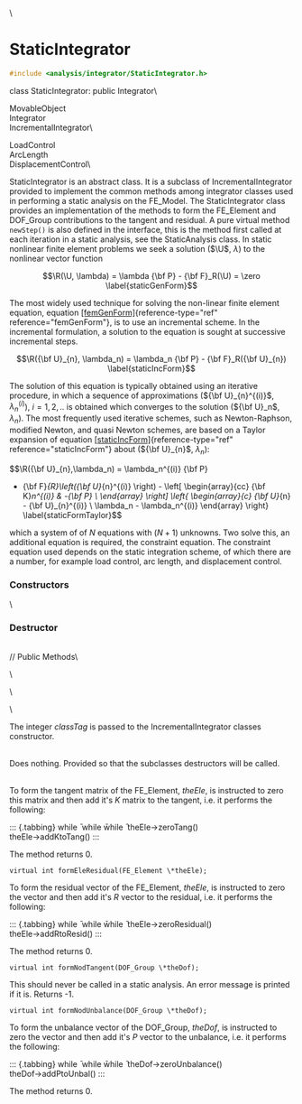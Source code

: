 \
# StaticIntegrator 

```cpp
#include <analysis/integrator/StaticIntegrator.h>
```

class StaticIntegrator: public Integrator\

MovableObject\
Integrator\
IncrementalIntegrator\

LoadControl\
ArcLength\
DisplacementControl\

StaticIntegrator is an abstract class. It is a subclass of
IncrementalIntegrator provided to implement the common methods among
integrator classes used in performing a static analysis on the FE_Model.
The StaticIntegrator class provides an implementation of the methods to
form the FE_Element and DOF_Group contributions to the tangent and
residual. A pure virtual method `newStep()` is also defined in the
interface, this is the method first called at each iteration in a static
analysis, see the StaticAnalysis class.
In static nonlinear finite element problems we seek a solution ($\U$,
$\lambda$) to the nonlinear vector function

$$\R(\U, \lambda) = \lambda {\bf P} - {\bf F}_R(\U) = \zero
\label{staticGenForm}$$

The most widely used technique for solving the non-linear finite element
equation, equation [\[femGenForm\]](#femGenForm){reference-type="ref"
reference="femGenForm"}, is to use an incremental scheme. In the
incremental formulation, a solution to the equation is sought at
successive incremental steps.

$$\R({\bf U}_{n}, \lambda_n) = \lambda_n {\bf P} - {\bf F}_R({\bf U}_{n})
\label{staticIncForm}$$

The solution of this equation is typically obtained using an iterative
procedure, in which a sequence of approximations (${\bf U}_{n}^{(i)}$,
$\lambda_n^{(i)}$), $i=1,2, ..$ is obtained which converges to the
solution (${\bf U}_n$, $\lambda_n)$. The most frequently used iterative
schemes, such as Newton-Raphson, modified Newton, and quasi Newton
schemes, are based on a Taylor expansion of
equation [\[staticIncForm\]](#staticIncForm){reference-type="ref"
reference="staticIncForm"} about (${\bf U}_{n}$, $\lambda_n$):

$$\R({\bf U}_{n},\lambda_n) = \lambda_n^{(i)} {\bf P} 
 - {\bf F}_{R}\left({\bf U}_{n}^{(i)} \right) - \left[
\begin{array}{cc}
{\bf K}_n^{(i)} & -{\bf P} \\
\end{array} \right] 
\left\{
\begin{array}{c}
{\bf U}_{n} - {\bf U}_{n}^{(i)}  \\ 
\lambda_n - \lambda_n^{(i)} 
\end{array} \right\}
\label{staticFormTaylor}$$

which a system of of $N$ equations with ($N+1$) unknowns. Two solve
this, an additional equation is required, the constraint equation. The
constraint equation used depends on the static integration scheme, of
which there are a number, for example load control, arc length, and
displacement control.

### Constructors

\
### Destructor

\
// Public Methods\

\

\

\

The integer *classTag* is passed to the IncrementalIntegrator classes
constructor.

\
Does nothing. Provided so that the subclasses destructors will be
called.

\
To form the tangent matrix of the FE_Element, *theEle*, is instructed to
zero this matrix and then add it's $K$ matrix to the tangent, i.e. it
performs the following:

::: {.tabbing}
while ̄ while w̄hile ̄ theEle-$>$zeroTang()\
theEle-$>$addKtoTang()
:::

The method returns $0$.

```{.cpp}
virtual int formEleResidual(FE_Element \*theEle);
```

To form the residual vector of the FE_Element, *theEle*, is instructed
to zero the vector and then add it's $R$ vector to the residual, i.e. it
performs the following:

::: {.tabbing}
while ̄ while w̄hile ̄ theEle-$>$zeroResidual()\
theEle-$>$addRtoResid()
:::

The method returns $0$.

```{.cpp}
virtual int formNodTangent(DOF_Group \*theDof);
```

This should never be called in a static analysis. An error message is
printed if it is. Returns -1.

```{.cpp}
virtual int formNodUnbalance(DOF_Group \*theDof);
```

To form the unbalance vector of the DOF_Group, *theDof*, is instructed
to zero the vector and then add it's $P$ vector to the unbalance, i.e.
it performs the following:

::: {.tabbing}
while ̄ while w̄hile ̄ theDof-$>$zeroUnbalance()\
theDof-$>$addPtoUnbal()
:::

The method returns $0$.
